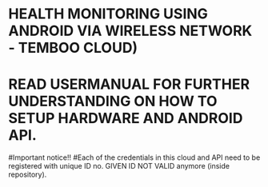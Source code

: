 # HEALTH MONITORING USING ANDROID VIA WIRELESS NETWORK - TEMBOO CLOUD)
# READ USERMANUAL FOR FURTHER UNDERSTANDING ON HOW TO SETUP HARDWARE AND ANDROID API.

#Important notice!!
#Each of the credentials in this cloud and API need to be registered with unique ID no. GIVEN ID NOT VALID anymore (inside repository).
